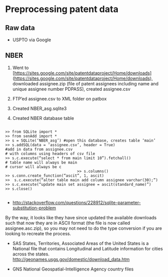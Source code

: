 # Preprocessing patent data


## Raw data

* USPTO via Google


## NBER  


1. Went to 
[https://sites.google.com/site/patentdataproject/Home/downloads]
(https://sites.google.com/site/patentdataproject/Home/downloads), 
downloaded assignee.zip (file of patent assignees including name and unique assignee number PDPASS), created assignee.csv

2. FTP’ed assignee.csv to XML folder on patbox
3. Created NBER_asg.sqlite3
4. Created NBER database table

~~~~

>> from SQLite import *
>> from senAdd import *
>> s = SQLite(‘NBER_asg’) #open this database, creates table ‘main’
>> s.addSQL(data = ‘assignee.csv’, header = True)
#add in data from assignee.csv
# with columns using headers of csv file
>> s.c.execute(“select * from main limit 10”).fetchall()
# table name will always be main
# cursor will always be c
                                >> s.columns()
>> s.conn.create_function(“ascit”, 1, ascit)
>>  s.c.execute(“alter table main add column assignee varchar(30);”)
>> s.c.execute(“update main set assignee = ascit(standard_name)”)
>> s.close()
 
~~~~

* http://stackoverflow.com/questions/228912/sqlite-parameter-substitution-problem
 
By the way, it looks like they have since updated the available 
downloads such that now they are in ASCII format (the file is now
called assignee.asc.zip), so you may not need to do the type
conversion if you are looking to recreate the process.




* SAS States, Territories, Associated Areas of the United States is a
  National file that contains Longitudinal and Latitude information for
cities across the states.  http://geonames.usgs.gov/domestic/download_data.htm 

* GNS  National Geospatial-Intelligence Agency country files


